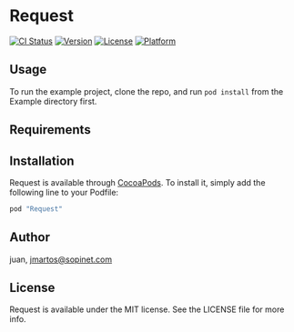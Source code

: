 # Request

[![CI Status](http://img.shields.io/travis/juan/Request.svg?style=flat)](https://travis-ci.org/juan/Request)
[![Version](https://img.shields.io/cocoapods/v/Request.svg?style=flat)](http://cocoapods.org/pods/Request)
[![License](https://img.shields.io/cocoapods/l/Request.svg?style=flat)](http://cocoapods.org/pods/Request)
[![Platform](https://img.shields.io/cocoapods/p/Request.svg?style=flat)](http://cocoapods.org/pods/Request)

## Usage

To run the example project, clone the repo, and run `pod install` from the Example directory first.

## Requirements

## Installation

Request is available through [CocoaPods](http://cocoapods.org). To install
it, simply add the following line to your Podfile:

```ruby
pod "Request"
```

## Author

juan, jmartos@sopinet.com

## License

Request is available under the MIT license. See the LICENSE file for more info.
